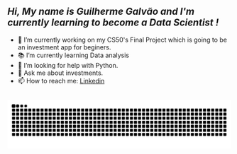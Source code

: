 ## *Hi, My name is Guilherme Galvão and I'm currently learning to become a Data Scientist !*

<div>
 
- 👔 I’m currently working on my CS50's Final Project which is going to be an investment app for beginers.
- 📚 I’m currently learning Data analysis
- 🤔 I’m looking for help with Python.
- 💬 Ask me about investments.
- 📫 How to reach me: <a href="https://bit.ly/3xIJ1qr"> Linkedin <a/>
<div/>

##

<div>
  
![Snake animation](https://github.com/GalvaoGui/GalvaoGui/blob/output/github-contribution-grid-snake.svg)

</div>



<!--
**GalvaoGui/GalvaoGui** is a ✨ _special_ ✨ repository because its `README.md` (this file) appears on your GitHub profile.

Here are some ideas to get you started:

- 🔭 I’m currently working on ...
- 🌱 I’m currently learning ...
- 👯 I’m looking to collaborate on ...
- 🤔 I’m looking for help with ...
- 💬 Ask me about ...
- 📫 How to reach me: ...
- 😄 Pronouns: ...
- ⚡ Fun fact: ...
-->
